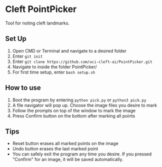 # Cleft PointPicker
Tool for noting cleft landmarks.
## Set Up
1. Open CMD or Terminal and navigate to a desired folder
2. Enter `git init`
3. Enter `git clone https://github.com/uci-cleft-ai/PointPicker.git`
4. Navigate to inside the folder PointPicker/
5. For first time setup, enter `bash setup.sh`

## How to use
1. Boot the program by entering `python pick.py` or `python3 pick.py`
2. A file navigator will pop up. Choose the image files you desire to mark
3. Follow the prompts on top of the window to mark the image
4. Press Confirm button on the bottom after marking all points

## Tips
* Reset button erases all marked points on the image
* Undo button erases the last marked point
* You can safely exit the program any time you desire. If you pressed "Confirm" for an image, it will be saved automatically.